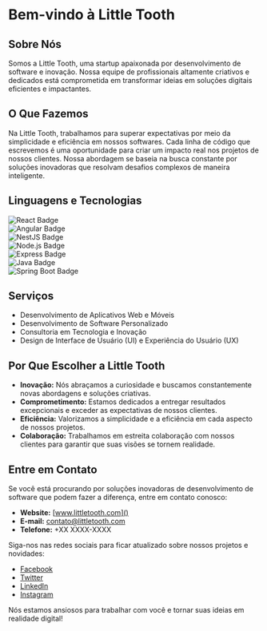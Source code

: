 # Bem-vindo à Little Tooth

## Sobre Nós

Somos a Little Tooth, uma startup apaixonada por desenvolvimento de software e inovação. Nossa equipe de profissionais altamente criativos e dedicados está comprometida em transformar ideias em soluções digitais eficientes e impactantes.

## O Que Fazemos

Na Little Tooth, trabalhamos para superar expectativas por meio da simplicidade e eficiência em nossos softwares. Cada linha de código que escrevemos é uma oportunidade para criar um impacto real nos projetos de nossos clientes. Nossa abordagem se baseia na busca constante por soluções inovadoras que resolvam desafios complexos de maneira inteligente.

## Linguagens e Tecnologias
![React Badge](https://img.shields.io/badge/-React-61DAFB?logo=react&logoColor=white) <br/>
![Angular Badge](https://img.shields.io/badge/-Angular-DD0031?logo=angular&logoColor=white) <br/>
![NestJS Badge](https://img.shields.io/badge/-NestJS-E0234E?logo=nestjs&logoColor=white) <br/> 
![Node.js Badge](https://img.shields.io/badge/-Node.js-339933?logo=node.js&logoColor=white) <br/>
![Express Badge](https://img.shields.io/badge/-Express-000000?logo=express&logoColor=white) <br/>
![Java Badge](https://img.shields.io/badge/-Java-007396?logo=java&logoColor=white&logoWidth=20) <br/> 
![Spring Boot Badge](https://img.shields.io/badge/-Spring%20Boot-6DB33F?logo=spring&logoColor=white) <br/>

## Serviços

- Desenvolvimento de Aplicativos Web e Móveis
- Desenvolvimento de Software Personalizado
- Consultoria em Tecnologia e Inovação
- Design de Interface de Usuário (UI) e Experiência do Usuário (UX)

## Por Que Escolher a Little Tooth

- **Inovação:** Nós abraçamos a curiosidade e buscamos constantemente novas abordagens e soluções criativas.
- **Comprometimento:** Estamos dedicados a entregar resultados excepcionais e exceder as expectativas de nossos clientes.
- **Eficiência:** Valorizamos a simplicidade e a eficiência em cada aspecto de nossos projetos.
- **Colaboração:** Trabalhamos em estreita colaboração com nossos clientes para garantir que suas visões se tornem realidade.

## Entre em Contato

Se você está procurando por soluções inovadoras de desenvolvimento de software que podem fazer a diferença, entre em contato conosco:

- **Website:** [www.littletooth.com]()
- **E-mail:** contato@littletooth.com
- **Telefone:** +XX XXXX-XXXX

Siga-nos nas redes sociais para ficar atualizado sobre nossos projetos e novidades:
- [Facebook]()
- [Twitter]()
- [LinkedIn]()
- [Instagram]()

Nós estamos ansiosos para trabalhar com você e tornar suas ideias em realidade digital!

